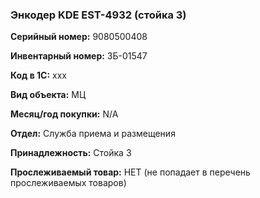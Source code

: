 ### Энкодер KDE EST-4932 (стойка 3) </br>

**Серийный номер:** 9080500408</br>

**Инвентарный номер:** ЗБ-01547 </br>

**Код в 1С:** xxx </br> 

**Вид объекта:** МЦ

**Месяц/год покупки:** N/A </br>

**Отдел:** Служба приема и размещения </br>

**Принадлежность:** Стойка 3</br>

**Прослеживаемый товар:** НЕТ (не попадает в перечень прослеживаемых товаров)
